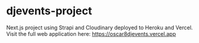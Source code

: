 # djevents-project

Next.js project using Strapi and Cloudinary deployed to Heroku and Vercel. Visit the full web application here: https://oscar8djevents.vercel.app
